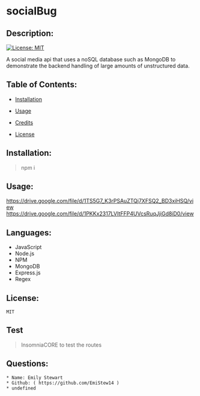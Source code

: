 # socialBug
  ## Description:

  [![License: MIT](https://img.shields.io/badge/License-MIT-yellow.svg)](https://opensource.org/licenses/MIT)
  
  
A social media api  that uses a noSQL database such as MongoDB to demonstrate the backend handling of large amounts of unstructured data.

  ## Table of Contents:
  
  * [Installation](#Installation)
    
  
  * [Usage](#Usage)
    
  
  * [Credits](#Credits)
    
  
  * [License](#License)
    
  

  ## Installation:
  > npm i

  ## Usage:
  https://drive.google.com/file/d/1TS5G7_K3rPSAuZTQj7XFSQ2_BD3xiHSQ/view
  https://drive.google.com/file/d/1PKKx2317LVItFFP4UVcsRuqJjiGd8iD0/view

  ## Languages:
  * JavaScript
  * Node.js
  * NPM 
  * MongoDB 
  * Express.js 
  * Regex
  
  ## License:
    MIT

  ## Test
  > InsomniaCORE to test the routes

  ## Questions: 
    * Name: Emily Stewart
    * Github: ( https://github.com/EmiStew14 )
    * undefined

  
